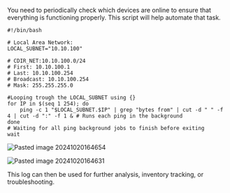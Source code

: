 
You need to periodically check which devices are online to ensure that everything is functioning properly. This script will help automate that task.


```
#!/bin/bash

# Local Area Network:
LOCAL_SUBNET="10.10.100"

# CDIR_NET:10.10.100.0/24
# First: 10.10.100.1
# Last: 10.10.100.254
# Broadcast: 10.10.100.254
# Mask: 255.255.255.0

#Looping trough the LOCAL_SUBNET using {}
for IP in $(seq 1 254); do
    ping -c 1 "$LOCAL_SUBNET.$IP" | grep "bytes from" | cut -d " " -f 4 | cut -d ":" -f 1 & # Runs each ping in the background
done
# Waiting for all ping background jobs to finish before exiting
wait
```

![Pasted image 20241020164654](https://github.com/user-attachments/assets/4c86e4f7-c296-4aa3-ba6c-fa989d52c7af)


![Pasted image 20241020164631](https://github.com/user-attachments/assets/d7a8f321-6437-4a0f-9986-4fe3151b4b31)



This log can then be used for further analysis, inventory tracking, or troubleshooting.
